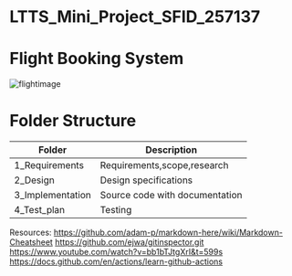 # LTTS_Mini_Project_SFID_257137

# Flight Booking System
![flightimage](https://user-images.githubusercontent.com/81014114/114928093-ce8ec480-9e4f-11eb-8c69-6436a33d4bc9.jpg)

# Folder Structure

|Folder|Description|
|------|-----------|
|1_Requirements|Requirements,scope,research|
|2_Design|Design specifications|
|3_Implementation|Source code with documentation|
|4_Test_plan|Testing|



Resources:
https://github.com/adam-p/markdown-here/wiki/Markdown-Cheatsheet
https://github.com/ejwa/gitinspector.git
https://www.youtube.com/watch?v=bb1bTJtgXrI&t=599s
https://docs.github.com/en/actions/learn-github-actions
